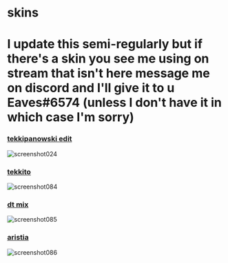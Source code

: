 # skins
# I update this semi-regularly but if there's a skin you see me using on stream that isn't here message me on discord and I'll give it to u Eaves#6574 (unless I don't have it in which case I'm sorry)
### [tekkipanowski edit](https://cdn.discordapp.com/attachments/1075170599355297792/1094687013678104747/tekkipanowski-edit.osk)
![screenshot024](https://user-images.githubusercontent.com/97003296/230789603-a2fd7080-4df0-4791-ba2e-1bceb8d094c8.jpg)
### [tekkito](https://cdn.discordapp.com/attachments/1075170599355297792/1094505739873161216/tekkito2.osk)
![screenshot084](https://github.com/eavess/skins/assets/97003296/05dcc154-82cc-4a21-8496-758e76dc5918)
### [dt mix](https://cdn.discordapp.com/attachments/1075170599355297792/1110969847933849680/dt_mix.osk)
![screenshot085](https://github.com/eavess/skins/assets/97003296/c921a2a2-d5dd-4a31-a4b5-470d5c6e3b28)
### [aristia](https://cdn.discordapp.com/attachments/1075170599355297792/1110970217129050153/aristia.osk)
![screenshot086](https://github.com/eavess/skins/assets/97003296/f5af398f-57ff-440a-aac0-8cdb4c88e559)
